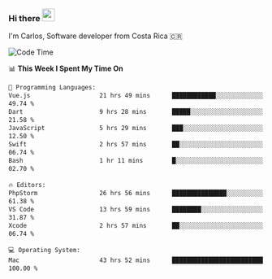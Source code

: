### Hi there <img src="https://media.giphy.com/media/hvRJCLFzcasrR4ia7z/giphy.gif" width="25px" height="25px">

I'm Carlos, Software developer from Costa Rica 🇨🇷

[//]: # (<a href="https://app.daily.dev/carum98"><img src="https://github.com/carum98/carum98/blob/main/devcard.svg" width="400" alt="Carlos Umaña Acevedo's Dev Card"/></a>)


<!--START_SECTION:waka-->
![Code Time](http://img.shields.io/badge/Code%20Time-10%2C598%20hrs%2051%20mins-blue)

📊 **This Week I Spent My Time On** 

```text
💬 Programming Languages: 
Vue.js                   21 hrs 49 mins      ████████████░░░░░░░░░░░░░   49.74 % 
Dart                     9 hrs 28 mins       █████░░░░░░░░░░░░░░░░░░░░   21.58 % 
JavaScript               5 hrs 29 mins       ███░░░░░░░░░░░░░░░░░░░░░░   12.50 % 
Swift                    2 hrs 57 mins       ██░░░░░░░░░░░░░░░░░░░░░░░   06.74 % 
Bash                     1 hr 11 mins        █░░░░░░░░░░░░░░░░░░░░░░░░   02.70 % 

🔥 Editors: 
PhpStorm                 26 hrs 56 mins      ███████████████░░░░░░░░░░   61.38 % 
VS Code                  13 hrs 59 mins      ████████░░░░░░░░░░░░░░░░░   31.87 % 
Xcode                    2 hrs 57 mins       ██░░░░░░░░░░░░░░░░░░░░░░░   06.74 % 

💻 Operating System: 
Mac                      43 hrs 52 mins      █████████████████████████   100.00 % 
```


<!--END_SECTION:waka-->
